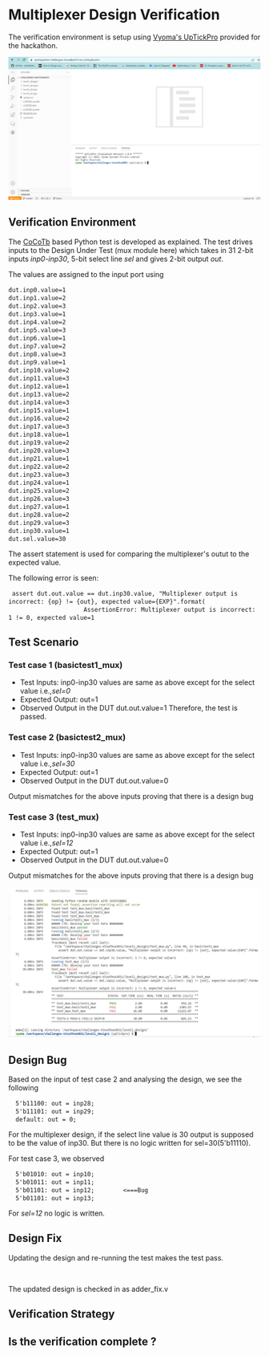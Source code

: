 # Multiplexer Design Verification

The verification environment is setup using [Vyoma's UpTickPro](https://vyomasystems.com) provided for the hackathon.

![](https://github.com/vyomasystems-lab/challenges-Vinuthna3031/blob/master/vyoma.png?raw=true)

## Verification Environment

The [CoCoTb](https://www.cocotb.org/) based Python test is developed as explained. The test drives inputs to the Design Under Test (mux module here) which takes in 31 2-bit inputs *inp0-inp30*, 5-bit select line *sel* and gives 2-bit output *out*.

The values are assigned to the input port using 
```
dut.inp0.value=1
dut.inp1.value=2
dut.inp2.value=3
dut.inp3.value=1
dut.inp4.value=2
dut.inp5.value=3
dut.inp6.value=1
dut.inp7.value=2
dut.inp8.value=3
dut.inp9.value=1
dut.inp10.value=2
dut.inp11.value=3
dut.inp12.value=1
dut.inp13.value=2
dut.inp14.value=3
dut.inp15.value=1
dut.inp16.value=2
dut.inp17.value=3
dut.inp18.value=1
dut.inp19.value=2
dut.inp20.value=3
dut.inp21.value=1
dut.inp22.value=2
dut.inp23.value=3
dut.inp24.value=1
dut.inp25.value=2
dut.inp26.value=3
dut.inp27.value=1
dut.inp28.value=2
dut.inp29.value=3
dut.inp30.value=1
dut.sel.value=30
```

The assert statement is used for comparing the multiplexer's outut to the expected value.

The following error is seen:
```
 assert dut.out.value == dut.inp30.value, "Multiplexer output is incorrect: {op} != {out}, expected value={EXP}".format(
                     AssertionError: Multiplexer output is incorrect: 1 != 0, expected value=1
```
## Test Scenario 
### Test case 1 (basictest1_mux)
- Test Inputs: inp0-inp30 values are same as above except for the select value i.e.,*sel=0*
- Expected Output: out=1
- Observed Output in the DUT dut.out.value=1
Therefore, the test is passed.

### Test case 2 (basictest2_mux)
- Test Inputs: inp0-inp30 values are same as above except for the select value i.e.,*sel=30*
- Expected Output: out=1
- Observed Output in the DUT dut.out.value=0

Output mismatches for the above inputs proving that there is a design bug

### Test case 3 (test_mux)
- Test Inputs: inp0-inp30 values are same as above except for the select value i.e.,*sel=12*
- Expected Output: out=1
- Observed Output in the DUT dut.out.value=0

Output mismatches for the above inputs proving that there is a design bug

![](https://github.com/vyomasystems-lab/challenges-Vinuthna3031/blob/master/level1_design1/mux_failed%20test%20case.png)

## Design Bug
Based on the input of test case 2 and analysing the design, we see the following

```
  5'b11100: out = inp28;
  5'b11101: out = inp29;
  default: out = 0; 
```
For the multiplexer design, if the select line value is 30 output is supposed to be the value of inp30. But there is no logic written for sel=30(5'b11110).

For test case 3, we observed
```
  5'b01010: out = inp10;
  5'b01011: out = inp11;
  5'b01101: out = inp12;        <===Bug
  5'b01101: out = inp13; 
``` 
For *sel=12* no logic is written.

## Design Fix
Updating the design and re-running the test makes the test pass.

![]()

The updated design is checked in as adder_fix.v

## Verification Strategy

## Is the verification complete ?
